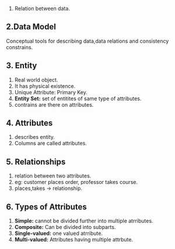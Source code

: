 
1. Relation between data.

## 2.Data Model
Conceptual tools for describing data,data relations and consistency constrains.

## 3. Entity
1. Real world object.
2. It has physical existence.
3. Unique Attribute: Primary Key.
4. **Entity Set:** set of entitites of same type of attributes.
5. contrains are there on attributes.

## 4. Attributes

1. describes entity.
2. Columns are called attributes.

## 5. Relationships

1. relation between two attributes.
2. eg: customer places order, professor takes course.
3. places,takes -> relationship.

## 6. Types of Attributes

1. **Simple:** cannot be divided further into multiple atrributes.
2. **Composite:** Can be divided into subparts.
3. **Single-valued:** one valued atrribute.
4. **Multi-valued:** Attributes having multiple attrbute.
